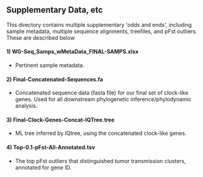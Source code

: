 ## Supplementary Data, etc
This directory contains multiple supplementary 'odds and ends', including sample metadata, multiple sequence alignments, treefiles, and pFst outliers. These are described below

#### 1) WG-Seq_Samps_wMetaData_FINAL-SAMPS.xlsx
- Pertinent sample metadata. 
#### 2) Final-Concatenated-Sequences.fa
- Concatenated sequence data (fasta file) for our final set of clock-like genes. Used for all downstream phylogenetic inference/phylodynamic analysis.
#### 3) Final-Clock-Genes-Concat-IQTree.tree
- ML tree inferred by IQtree, using the concatenated clock-like genes. 
#### 4) Top-0.1-pFst-All-Annotated.tsv
- The top pFst outliers that distinguished tumor transmission clusters, annotated for gene ID. 
